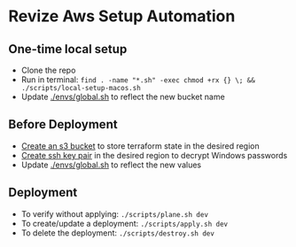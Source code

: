 # Revize Aws Setup Automation

## One-time local setup

* Clone the repo
* Run in terminal: `find . -name "*.sh" -exec chmod +rx {} \; && ./scripts/local-setup-macos.sh`
* Update [./envs/global.sh](./envs/global.sh) to reflect the new bucket name

## Before Deployment

* [Create an s3 bucket](https://docs.aws.amazon.com/AmazonS3/latest/gsg/CreatingABucket.html) to store terraform state in the desired region
* [Create ssh key pair](https://docs.aws.amazon.com/cli/latest/userguide/cli-services-ec2-keypairs.html) in the desired region to decrypt Windows passwords
* Update [./envs/global.sh](./envs/global.sh) to reflect the new values

## Deployment

* To verify without applying: `./scripts/plane.sh dev`
* To create/update a deployment: `./scripts/apply.sh dev`
* To delete the deployment: `./scripts/destroy.sh dev`
